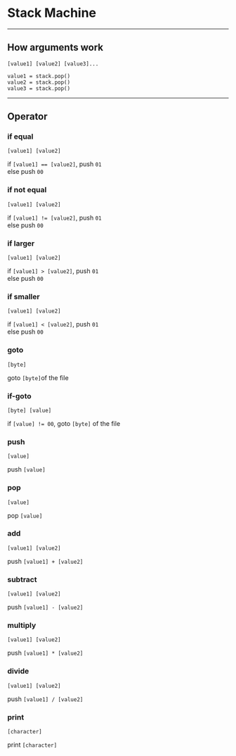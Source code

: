 # Stack Machine

---
## How arguments work

    [value1] [value2] [value3]...

    value1 = stack.pop()
    value2 = stack.pop()
    value3 = stack.pop()

-----

## Operator

### if equal

    [value1] [value2]

if `[value1] == [value2]`, push `01`  
else push `00`


### if not equal

    [value1] [value2]

if `[value1] != [value2]`, push `01`   
else push `00`

### if larger 

    [value1] [value2]

if `[value1] > [value2]`, push `01`  
else push `00`


### if smaller

    [value1] [value2]

if `[value1] < [value2]`, push `01`  
else push `00`

### goto

    [byte]

goto `[byte]`of the file


### if-goto

    [byte] [value]

if `[value] != 00`, goto `[byte]` of the file

### push

    [value]

push `[value]`

### pop

    [value]

pop `[value]`

### add

    [value1] [value2]

push `[value1] + [value2]`

### subtract

    [value1] [value2]

push `[value1] - [value2]`

### multiply

    [value1] [value2]

push `[value1] * [value2]`

### divide

    [value1] [value2]

push `[value1] / [value2]`

### print

    [character]

print `[character]`

